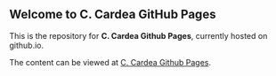 ## Welcome to C. Cardea GitHub Pages

This is the repository for **C. Cardea Github Pages**, currently hosted on github.io.

The content can be viewed at [C. Cardea Github Pages](https://ccardea.github.io/github.io/).
